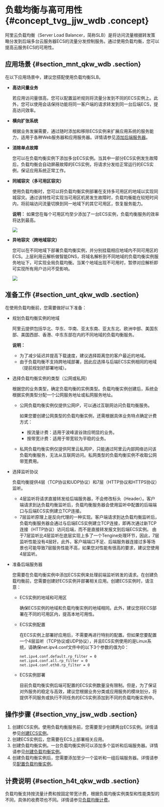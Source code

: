 # 负载均衡与高可用性 {#concept_tvg_jjw_wdb .concept}

阿里云负载均衡（Server Load Balancer，简称SLB）是将访问流量根据转发策略分发到后端多台云服务器ECS的流量分发控制服务。通过使用负载均衡，您可以提高云服务ECS的可用性。

## 应用场景 {#section_mnt_qkw_wdb .section}

在以下应用场景中，建议您搭配使用负载均衡SLB。

-   **高访问量业务** 

    若应用访问量很高，您可以配置监听规则将流量分发到不同的ECS实例上。此外，您可以使用会话保持功能将同一客户端的请求转发到同一台后端ECS，提高访问效率。

-   **横向扩张系统** 

    根据业务发展需要，通过随时添加和移除ECS实例来扩展应用系统的服务能力，适用于各种Web服务器和应用服务器。详情请参见[添加后端服务器](../../../../cn.zh-CN/用户指南/后端服务器/后端服务器概述.md#)。

-   **消除单点故障** 

    您可以在负载均衡实例下添加多台ECS实例。当其中一部分ECS实例发生故障后，负载均衡会自动屏蔽故障的ECS实例，将请求分发给正常运行的ECS实例，保证应用系统正常工作。

-   **同城容灾（多可用区容灾）** 

    使用负载均衡时，您可以将负载均衡实例部署在支持多可用区的地域以实现同城容灾。通过该特性可实现当可用区机房发生故障时，负载均衡能在较短时间内，将前端访问流量切换到同一地域下的其它可用区，恢复服务能力。

    **说明：** 如果您在每个可用区均至少添加了一台ECS实例，负载均衡服务的效率将达到最高。

    ![](http://static-aliyun-doc.oss-cn-hangzhou.aliyuncs.com/assets/img/9613/155791031113337_zh-CN.png)

-   **异地容灾（跨地域容灾）** 

    您可以在不同地域下部署负载均衡实例，并分别挂载相应地域内不同可用区的ECS。上层利用云解析做智能DNS，将域名解析到不同地域的负载均衡实例服务地址下，可实现全局负载均衡。当某个地域出现不可用时，暂停对应解析即可实现所有用户访问不受影响。

    ![](http://static-aliyun-doc.oss-cn-hangzhou.aliyuncs.com/assets/img/9613/155791031113338_zh-CN.png)


## 准备工作 {#section_unt_qkw_wdb .section}

在使用负载均衡前，您需要做好以下准备：

-   规划负载均衡实例的地域

    阿里云提供包括华北、华东、华南、亚太东南、亚太东北、欧洲中部、美国东部、美国西部、香港、中东东部在内的不同地域的负载均衡服务。

    **说明：** 

    -   为了减少延迟并提高下载速度，建议选择距离您的客户最近的地域。
    -   由于负载均衡不支持跨地域部署，因此应选择与后端ECS实例相同的地域（提前规划好部署地域）。
-   选择负载均衡实例的类型（公网或私网）

    根据您的业务类型，确定负载均衡的实例类型。负载均衡实例创建后，系统会根据实例类型分配一个公网服务地址或私网服务地址。

    -   公网负载均衡实例仅提供公网IP，可以通过互联网访问负载均衡服务。

        如果您要创建公网类型的负载均衡实例，还需根据具体业务特点确定计费方式：

        -   按流量计费：适用于波峰波谷效应明显的业务。
        -   按带宽计费：适用于带宽较为平稳的业务。
    -   私网负载均衡实例仅提供阿里云私网IP，只能通过阿里云内部网络访问该负载均衡服务，无法从互联网访问。私网类型的负载均衡实例不收取公网带宽费用。
-   选择监听协议

    负载均衡提供4层（TCP协议和UDP协议）和7层（HTTP协议和HTTPS协议）监听。

    -   4层监听将请求直接转发给后端服务器，不会修改标头（Header）。客户端请求到达负载均衡监听后，负载均衡服务器会使用监听中配置的后端端口与后端ECS实例建立TCP连接。
    -   7层监听原理上是反向代理的一种实现。客户端请求到达负载均衡监听后，负载均衡服务器会通过与后端ECS实例建立TCP连接，即再次通过新TCP连接（HTTP协议）访问后端，而不是直接转发报文到后端ECS实例。
    由于7层监听比4层监听在底层实现上多了一个Tengine处理环节，因此，7层监听性能没有4层好。此外，客户端端口不足、后端服务器连接过多等场景也可能导致7层服务性能不高，如果您对性能有很高的要求，建议您使用4层监听。

-   准备后端服务器

    您需要在负载均衡实例中添加ECS实例来处理前端监听转发的请求。在创建负载均衡前，您需要创建好ECS实例并部署相关应用。创建ECS实例时，请注意：

    -   ECS实例的地域和可用区

        确保ECS实例的地域和负载均衡实例的地域相同。此外，建议您将ECS部署在不同的可用区内，提高本地可用性。

    -   ECS实例配置

        在ECS实例上部署好应用后，不需要再进行特别的配置。但如果您要配置一个4层监听（TCP协议或UDP协议），并且ECS实例使用的是Linux系统，请确保net.ipv4.conf文件中的以下3个参数的值为0：

        ```
        net.ipv4.conf.default.rp_filter = 0
        net.ipv4.conf.all.rp_filter = 0
        net.ipv4.conf.eth0.rp_filter = 0
        ```

    -   ECS实例部署

        目前负载均衡实例后端可配置的ECS实例数量没有限制。但是，为了保证对外服务的稳定与高效，建议您根据业务分类或应用服务的模块划分，将提供不同服务或执行不同任务的ECS实例添加到不同的负载均衡实例中。


## 操作步骤 {#section_vny_jsw_wdb .section}

1.  创建ECS实例。使用负载均衡服务前，您需要至少创建两台ECS实例。详情请参见[创建ECS实例](../../../../cn.zh-CN/实例/创建实例/使用向导创建实例.md#)。
2.  创建ECS实例后，您需要在ECS上部署相关应用。
3.  创建负载均衡实例。一台负载均衡实例可以添加多个监听和后端服务器。详情请参见[创建负载均衡实例](../../../../cn.zh-CN/快速入门/创建负载均衡实例.md#)。
4.  创建负载均衡实例后，您需要添加至少一个监听和一组后端服务器。详情请参见[配置负载均衡实例](../../../../cn.zh-CN/快速入门/配置负载均衡实例.md#)。

## 计费说明 {#section_h4t_qkw_wdb .section}

负载均衡支持按流量计费和按固定带宽计费，根据负载均衡实例类型和性能类型的不同，具体的收费项也不同。详情请参见[负载均衡计费](https://help.aliyun.com/document_detail/27692.html)。

